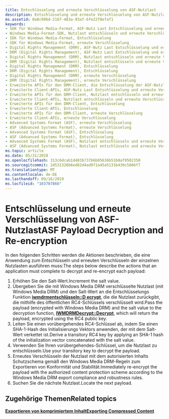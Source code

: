 ```yaml
---
title: Entschlüsselung und erneute Verschlüsselung von ASF-Nutzlast
description: Entschlüsselung und erneute Verschlüsselung von ASF-Nutzlast
ms.assetid: 0a8c996d-2167-483a-93af-6fe22f0efaf1
keywords:
- SDK für Windows Media-Format, ASF-Nutz Last Entschlüsselung und erneute Verschlüsselung
- Windows Media-Format-SDK, Nutzlast entschlüsseln und erneute Verschlüsselung
- SDK für Windows Media-Format, Entschlüsselung
- SDK für Windows Media-Format, erneute Verschlüsselung
- Digital Rights Management (DRM), ASF-Nutz Last Entschlüsselung und erneute Verschlüsselung
- DRM (Digital Rights Management), ASF-Nutz Last Entschlüsselung und erneute Verschlüsselung
- Digital Rights Management (DRM), Nutzlast entschlüsseln und erneute Verschlüsselung
- DRM (Digital Rights Management), Nutzlast entschlüsseln und erneute Verschlüsselung
- Digital Rights Management (DRM), Entschlüsselung
- DRM (Digital Rights Management), Entschlüsselung
- Digital Rights Management (DRM), erneute Verschlüsselung
- DRM (Digital Rights Management), erneute Verschlüsselung
- Erweiterte APIs für den DRM-Client, die Entschlüsselung der ASF-Nutzlast und die erneute Verschlüsselung
- Erweiterte Client-APIs, ASF-Nutz Last Entschlüsselung und erneute Verschlüsselung
- Erweiterte APIs für den DRM-Client, Nutzlast entschlüsseln und erneute Verschlüsselung
- Erweiterte Client-APIs, Nutzlast entschlüsseln und erneute Verschlüsselung
- Erweiterte APIs für den DRM-Client, Entschlüsselung
- Erweiterte Client-APIs, Entschlüsselung
- Erweiterte APIs für den DRM-Client, erneute Verschlüsselung
- Erweiterte Client-APIs, erneute Verschlüsselung
- Advanced Systems Format (ASF), erneute Verschlüsselung
- ASF (Advanced Systems Format), erneute Verschlüsselung
- Advanced Systems Format (ASF), Entschlüsselung
- ASF (Advanced Systems Format), Entschlüsselung
- Advanced Systems Format (ASF), Nutzlast entschlüsseln und erneute Verschlüsselung
- ASF (Advanced Systems Format), Nutzlast entschlüsseln und erneute Verschlüsselung
ms.topic: article
ms.date: 05/31/2018
ms.openlocfilehash: 313c6dcab1d483b737b6b05636b51b8af0502350
ms.sourcegitcommit: 2d531328b6ed82d4ad971a45a5131b430c5866f7
ms.translationtype: MT
ms.contentlocale: de-DE
ms.lasthandoff: 09/16/2019
ms.locfileid: "103707866"
---
```

# <a name="asf-payload-decryption-and-re-encryption"></a><span data-ttu-id="24cb0-129">Entschlüsselung und erneute Verschlüsselung von ASF-Nutzlast</span><span class="sxs-lookup"><span data-stu-id="24cb0-129">ASF Payload Decryption and Re-encryption</span></span>

<span data-ttu-id="24cb0-130">In den folgenden Schritten werden die Aktionen beschrieben, die eine Anwendung zum Entschlüsseln und erneuten Verschlüsseln der einzelnen Nutzlasten ausführen muss:</span><span class="sxs-lookup"><span data-stu-id="24cb0-130">The steps below describe the actions that an application must complete to decrypt and re-encrypt each payload:</span></span>

1.  <span data-ttu-id="24cb0-131">Erhöhen Sie den Salt-Wert.</span><span class="sxs-lookup"><span data-stu-id="24cb0-131">Increment the salt value.</span></span>
2.  <span data-ttu-id="24cb0-132">Übergeben Sie die mit Windows Media DRM verschlüsselte Nutzlast (mit Windows Media DRM) und den Salt-Wert an die Entschlüsselungs Funktion [**iwmdrmentschlüsseln::D ecrypt**](iwmdrmdecrypt-decrypt.md), die die Nutzlast zurückgibt, die mithilfe des öffentlichen RC4-Schlüssels verschlüsselt wird.</span><span class="sxs-lookup"><span data-stu-id="24cb0-132">Pass the payload (encrypted with Windows Media DRM) and the salt value to the decryption function, [**IWMDRMDecrypt::Decrypt**](iwmdrmdecrypt-decrypt.md), which will return the payload, encrypted using the RC4 public key.</span></span>
3.  <span data-ttu-id="24cb0-133">Leiten Sie einen vorübergehendes RC4-Schlüssel ab, indem Sie einen SHA-1-Hash des Initialisierungs Vektors anwenden, der mit dem Salt-Wert verkettet ist.</span><span class="sxs-lookup"><span data-stu-id="24cb0-133">Derive a transitory RC4 key by applying an SHA-1 hash of the initialization vector concatenated with the salt value.</span></span>
4.  <span data-ttu-id="24cb0-134">Verwenden Sie Ihren vorübergehendes-Schlüssel, um die Nutzlast zu entschlüsseln.</span><span class="sxs-lookup"><span data-stu-id="24cb0-134">Use your transitory key to decrypt the payload.</span></span>
5.  <span data-ttu-id="24cb0-135">Erneutes Verschlüsseln der Nutzlast mit dem autorisierten Inhalts Schutzschema gemäß den Windows Media DRM-Regeln zum Exportieren von Konformität und Stabilität.</span><span class="sxs-lookup"><span data-stu-id="24cb0-135">Immediately re-encrypt the payload with the authorized content protection scheme according to the Windows Media DRM export compliance and robustness rules.</span></span>
6.  <span data-ttu-id="24cb0-136">Suchen Sie die nächste Nutzlast.</span><span class="sxs-lookup"><span data-stu-id="24cb0-136">Locate the next payload.</span></span>

## <a name="related-topics"></a><span data-ttu-id="24cb0-137">Zugehörige Themen</span><span class="sxs-lookup"><span data-stu-id="24cb0-137">Related topics</span></span>

<dl> <dt>

[<span data-ttu-id="24cb0-138">**Exportieren von komprimiertem Inhalt**</span><span class="sxs-lookup"><span data-stu-id="24cb0-138">**Exporting Compressed Content**</span></span>](exporting-compressed-content.md)
</dt> </dl>

 

 




